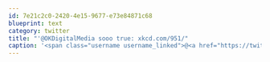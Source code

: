 ```yaml
---
id: 7e21c2c0-2420-4e15-9677-e73e84871c68
blueprint: text
category: twitter
title: "'@OKDigitalMedia sooo true: xkcd.com/951/"
caption: '<span class="username username_linked">@<a href="https://twitter.com/OKDigitalMedia" title="John Thiessen">OKDigitalMedia</a></span> sooo true: <a href="http://xkcd.com/951/" title="http://xkcd.com/951/" class="link link_untco">xkcd.com/951/</a>'
---
```

